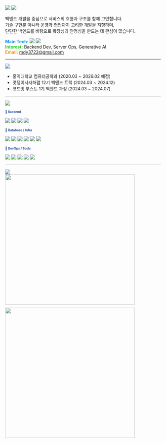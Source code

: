 <!-- 헤더 -->
<img src="https://capsule-render.vercel.app/api?type=waving&color=0:1e3c72,50:2a5298,100:0f2027&height=220&section=header&text=System.out.println(%22Hello,%20co-deok!%22);&fontSize=24&fontColor=ffffff&animation=twinkling"/>

<!-- About Me -->
<img src="https://img.shields.io/badge/About_Me-%20-%202A5298?style=for-the-badge&labelColor=2A5298&logoColor=white"/>
<p>
백엔드 개발을 중심으로 서비스의 흐름과 구조를 함께 고민합니다.<br/>
기술 구현뿐 아니라 운영과 협업까지 고려한 개발을 지향하며,<br/>
단단한 백엔드를 바탕으로 확장성과 안정성을 만드는 데 관심이 많습니다.
</p>

<p>
  <span style="color:#1E90FF"><strong>Main Tech:</strong></span> <img src="https://img.shields.io/badge/SpringBoot-%236DB33F?style=flat&logo=springboot&logoColor=white"/> <img src="https://img.shields.io/badge/Django-%23092E20?style=flat&logo=django&logoColor=white"/> <br/>
  <span style="color:#32CD32"><strong>Interest:</strong></span> Backend Dev, Server Ops, Generative AI<br/>
  <span style="color:#FF8C00"><strong>Email:</strong></span> <a href="mailto:mdy3722@gmail.com">mdy3722@gmail.com</a>
</p>

---

<!-- Education -->
<img src="https://img.shields.io/badge/Education-%20-%202A5298?style=for-the-badge&labelColor=2A5298&logo=book&logoColor=white"/>

<ul>
  <li>홍익대학교 컴퓨터공학과 (2020.03 ~ 2026.02 예정)</li>
  <li>멋쟁이사자처럼 12기 백엔드 트랙 (2024.03 ~ 2024.12)</li>
  <li>코드잇 부스트 1기 백엔드 과정 (2024.03 ~ 2024.07)</li>
</ul>

---

<!-- Tech Stack -->
<img src="https://img.shields.io/badge/Tech%20Stack-%20-%202A5298?style=for-the-badge&labelColor=2A5298"/>

<p><strong style="color:#2A5298; font-size:10px;">🔹 Backend </strong></p>
<p>
  <img src="https://img.shields.io/badge/Java-%23007396?style=flat&logo=java&logoColor=white"/>
  <img src="https://img.shields.io/badge/SpringBoot-%236DB33F?style=flat&logo=springboot&logoColor=white"/>
  <img src="https://img.shields.io/badge/Python-%233776AB?style=flat&logo=python&logoColor=white"/>
  <img src="https://img.shields.io/badge/Django-%23092E20?style=flat&logo=django&logoColor=white"/>
</p>
<p><strong style="color:#2A5298; font-size:10px;">🔹 Database / Infra</strong></p>
<p>
  <img src="https://img.shields.io/badge/PostgreSQL-%23336791?style=flat&logo=postgresql&logoColor=white"/>
  <img src="https://img.shields.io/badge/MySQL-%234479A1?style=flat&logo=mysql&logoColor=white"/>
  <img src="https://img.shields.io/badge/Redis-%23DC382D?style=flat&logo=redis&logoColor=white"/>
  <img src="https://img.shields.io/badge/AWS%20EC2-%23FF9900?style=flat&logo=amazon-ec2&logoColor=white"/>
  <img src="https://img.shields.io/badge/AWS%20S3-%2398BF64?style=flat&logo=amazon-s3&logoColor=white"/>
  <img src="https://img.shields.io/badge/AWS%20RDS-%232782BE?style=flat&logo=amazon-rds&logoColor=white"/>
</p>
<p><strong style="color:#2A5298; font-size:10px;">🔹 DevOps / Tools</strong></p>
<p>
  <img src="https://img.shields.io/badge/Docker-%230db7ed?style=flat&logo=docker&logoColor=white"/>
  <img src="https://img.shields.io/badge/Nginx-%23009639?style=flat&logo=nginx&logoColor=white"/>
  <img src="https://img.shields.io/badge/GitHub%20Actions-%232C8EBB?style=flat&logo=githubactions&logoColor=white"/>
  <img src="https://img.shields.io/badge/Postman-%23FF6C37?style=flat&logo=postman&logoColor=white"/>
  <img src="https://img.shields.io/badge/Notion-%23000000?style=flat&logo=notion&logoColor=white"/>
</p>

---

<img src="https://img.shields.io/badge/GitHub_Stats-232?style=for-the-badge&logo=github&logoColor=white&color=181717" />

<div style="display: flex; gap: 10px; flex-wrap: wrap;">
  <img src="https://github-readme-stats.vercel.app/api?username=mdy3722&show_icons=true&theme=dark&rank_icon=percentile" width="420" />
  <img src="https://github-readme-streak-stats.herokuapp.com/?user=mdy3722&theme=dark" width="420" />
</div>

